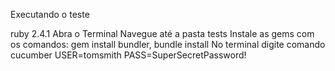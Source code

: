 Executando o teste

 ruby 2.4.1
 Abra o Terminal
 Navegue até a pasta tests
 Instale as gems com os comandos: gem install bundler, bundle install
 No terminal digite comando cucumber USER=tomsmith PASS=SuperSecretPassword!